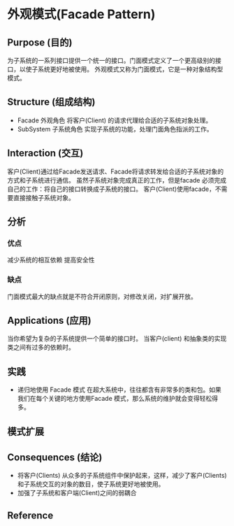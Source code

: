 # 外观模式(Facade Pattern)

## Purpose (目的)
为子系统的一系列接口提供一个统一的接口。门面模式定义了一个更高级别的接口，以使子系统更好地被使用。 
外观模式又称为门面模式，它是一种对象结构型模式。

## Structure (组成结构)
* Facade 外观角色 将客户(Client) 的请求代理给合适的子系统对象处理。 
* SubSystem 子系统角色 实现子系统的功能，处理门面角色指派的工作。


##  Interaction (交互)
客户(Client)通过给Facade发送请求、Facade将请求转发给合适的子系统对象的方式和子系统进行通信。
    虽然子系统对象完成真正的工作，但是facade 必须完成自己的工作：将自己的接口转换成子系统的接口。
客户(Client)使用facade，不需要直接接触子系统对象。 

## 分析
### 优点
减少系统的相互依赖
提高安全性
### 缺点
门面模式最大的缺点就是不符合开闭原则，对修改关闭，对扩展开放。

##  Applications (应用)
当你希望为复杂的子系统提供一个简单的接口时。
当客户(client) 和抽象类的实现类之间有过多的依赖时。  

## 实践
* 递归地使用 Facade 模式
 在超大系统中，往往都含有非常多的类和包。如果我们在每个关键的地方使用Facade 模式，那么系统的维护就会变得轻松得多。
 
## 模式扩展 
 
## Consequences (结论)  
 * 将客户(Clients) 从众多的子系统组件中保护起来，这样，减少了客户(Clients) 和子系统交互的对象的数目，使子系统更好地被使用。 
 * 加强了子系统和客户端(Client)之间的弱耦合

## Reference

